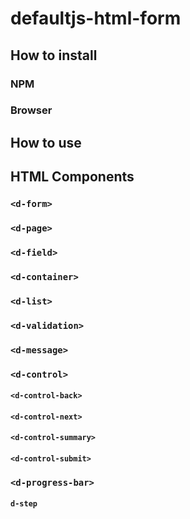 # defaultjs-html-form


## How to install

### NPM

### Browser

## How to use



## HTML Components

### `<d-form>`

### `<d-page>`

### `<d-field>`

### `<d-container>`

### `<d-list>`

### `<d-validation>`

### `<d-message>`

### `<d-control>`

#### `<d-control-back>`

#### `<d-control-next>`

#### `<d-control-summary>`

#### `<d-control-submit>`

### `<d-progress-bar>`

#### `d-step`